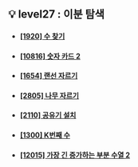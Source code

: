## 💡 level27 : 이분 탐색
- #### [[1920] 수 찾기](https://www.acmicpc.net/problem/1920)
- #### [[10816] 숫자 카드 2](https://www.acmicpc.net/problem/10816)
- #### [[1654] 랜선 자르기](https://www.acmicpc.net/problem/1654)
- #### [[2805] 나무 자르기](https://www.acmicpc.net/problem/2805)
- #### [[2110] 공유기 설치](https://www.acmicpc.net/problem/2110)
- #### [[1300] K번째 수](https://www.acmicpc.net/problem/1300)
- #### [[12015] 가장 긴 증가하는 부분 수열 2](https://www.acmicpc.net/problem/12015)